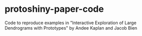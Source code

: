 # protoshiny-paper-code
Code to reproduce examples in "Interactive Exploration of Large Dendrograms with Prototypes" by Andee Kaplan and Jacob Bien
